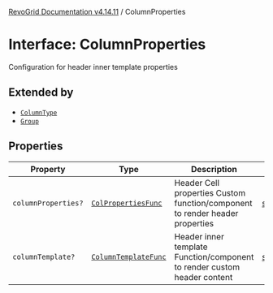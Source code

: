 [RevoGrid Documentation v4.14.11](README.md) / ColumnProperties

# Interface: ColumnProperties

Configuration for header inner template properties

## Extended by

- [`ColumnType`](Interface.ColumnType.md)
- [`Group`](Interface.Group.md)

## Properties

| Property | Type | Description | Defined in |
| ------ | ------ | ------ | ------ |
| `columnProperties?` | [`ColPropertiesFunc`](TypeAlias.ColPropertiesFunc.md) | Header Cell properties Custom function/component to render header properties | [src/types/interfaces.ts:121](https://github.com/revolist/revogrid/blob/8390153a63782c6f2a806fb42e5983525eb9dc87/src/types/interfaces.ts#L121) |
| `columnTemplate?` | [`ColumnTemplateFunc`](TypeAlias.ColumnTemplateFunc.md) | Header inner template Function/component to render custom header content | [src/types/interfaces.ts:116](https://github.com/revolist/revogrid/blob/8390153a63782c6f2a806fb42e5983525eb9dc87/src/types/interfaces.ts#L116) |
